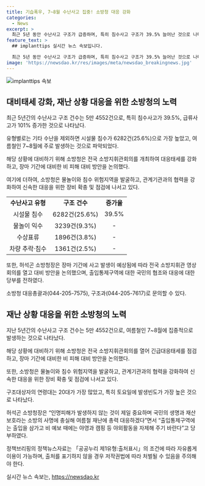```yaml
---
title: 기습폭우, 7~8월 수난사고 집중! 소방청 대응 강화
categories:
  - News
excerpt: >
  최근 5년 동안 수난사고 구조가 급증하며, 특히 침수사고 구조가 39.5% 늘어난 것으로 나타났다. 소방청은 여름철 기습폭우에 대비해 대응태세를 강화하고, 사고발생 시 신속한 대응을 위해 노력하고 있다. 2019~2023년 수난사고 구조는 5만 4552건으로 연평균 7~8월에 집중적으로 발생하는 것으로 나타났으며, 구조대상자의 연령대는 20대가 가장 많았다. 소방청장은 국민의 생명과 재산 보호를 위해 총력을 다할 것을 당부했다.
feature_text: >
  ## implanttips 실시간 뉴스 속보입니다.

  최근 5년 동안 수난사고 구조가 급증하며, 특히 침수사고 구조가 39.5% 늘어난 것으로 나타났다. 소방청은 여름철 기습폭우에 대비해 대응태세를 강화하고, 사고발생 시 신속한 대응을 위해 노력하고 있다. 2019~2023년 수난사고 구조는 5만 4552건으로 연평균 7~8월에 집중적으로 발생하는 것으로 나타났으며, 구조대상자의 연령대는 20대가 가장 많았다. 소방청장은 국민의 생명과 재산 보호를 위해 총력을 다할 것을 당부했다.
image: 'https://newsdao.kr/res/images/meta/newsdao_breakingnews.jpg'
---
```


<p><img src="https://newsdao.kr/res/images/meta/newsdao_breakingnews.jpg" alt="implanttips 속보" /></p>

<h2 data-ke-size="size26">대비태세 강화, 재난 상황 대응을 위한 소방청의 노력</h2>

<p data-ke-size="size16">최근 5년간의 수난사고 구조 건수는 5만 4552건으로, 특히 침수사고가 39.5%, 급류사고가 101% 증가한 것으로 나타났다.</p>

<p data-ke-size="size16">유형별로는 기타 수난을 제외하면 시설물 침수가 6282건(25.6%)으로 가장 높았고, 여름철인 7~8월에 주로 발생하는 것으로 파악되었다.</p>

<p data-ke-size="size16">해당 상황에 대비하기 위해 소방청은 전국 소방지휘관회의를 개최하여 대응태세를 강화하고, 장마 기간에 대비한 비 피해 대비 방안을 논의했다.</p>

<p data-ke-size="size16">여기에 더하여, 소방청은 물놀이와 침수 위험지역을 발굴하고, 관계기관과의 협력을 강화하여 신속한 대응을 위한 장비 확충 및 점검에 나서고 있다.</p>

<table>
    <tr>
        <td style="text-align: center; height: 17px;"><b>수난사고 유형</b></td>
        <td style="text-align: center; height: 17px;"><b>구조 건수</b></td>
        <td style="text-align: center; height: 17px;"><b>증가율</b></td>
    </tr>
    <tr>
        <td style="text-align: center; height: 17px;">시설물 침수</td>
        <td style="text-align: center; height: 17px;">6282건(25.6%)</td>
        <td style="text-align: center; height: 17px;">39.5%</td>
    </tr>
    <tr>
        <td style="text-align: center; height: 17px;">물놀이 익수</td>
        <td style="text-align: center; height: 17px;">3239건(9.3%)</td>
        <td style="text-align: center; height: 17px;">-</td>
    </tr>
    <tr>
        <td style="text-align: center; height: 17px;">수상표류</td>
        <td style="text-align: center; height: 17px;">1896건(3.8%)</td>
        <td style="text-align: center; height: 17px;">-</td>
    </tr>
    <tr>
        <td style="text-align: center; height: 17px;">차량 추락·침수</td>
        <td style="text-align: center; height: 17px;">1361건(2.5%)</td>
        <td style="text-align: center; height: 17px;">-</td>
    </tr>
</table>

<p data-ke-size="size16">또한, 허석곤 소방청장은 장마 기간에 사고 발생이 예상됨에 따라 전국 소방지휘관 영상회의를 열고 대비 방안을 논의했으며, 출입통제구역에 대한 국민의 협조와 대응에 대한 당부를 전하였다.</p>

<p data-ke-size="size16">소방청 대응총괄과(044-205-7575), 구조과(044-205-7617)로 문의할 수 있다.</p>

<h2 data-ke-size="size26">재난 상황 대응을 위한 소방청의 노력</h2>

<p data-ke-size="size16">지난 5년간의 수난사고 구조 건수는 5만 4552건으로, 여름철인 7~8월에 집중적으로 발생하는 것으로 나타났다.</p>

<p data-ke-size="size16">해당 상황에 대비하기 위해 소방청은 전국 소방지휘관회의를 열어 긴급대응태세를 점검하고, 장마 기간에 대비한 비 피해 대비 방안을 논의했다.</p>

<p data-ke-size="size16">또한, 소방청은 물놀이와 침수 위험지역을 발굴하고, 관계기관과의 협력을 강화하여 신속한 대응을 위한 장비 확충 및 점검에 나서고 있다.</p>

<p data-ke-size="size16">구조대상자의 연령대는 20대가 가장 많았고, 특히 토요일에 발생빈도가 가장 높은 것으로 나타났다.</p>

<p data-ke-size="size16">허석곤 소방청장은 “인명피해가 발생하지 않는 것이 제일 중요하며 국민의 생명과 재산 보호라는 소방의 사명에 충실해 여름철 재난에 총력 대응하겠다”면서 “출입통제구역에는 출입을 삼가고 비 예보 때에는 야영과 캠핑 등 야외활동을 자제해 주기 바란다”고 당부하였다.</p>

<p data-ke-size="size16">정책브리핑의 정책뉴스자료는 「공공누리 제1유형:출처표시」의 조건에 따라 자유롭게 이용이 가능하며, 출처를 표기하지 않을 경우 저작권법에 따라 처벌될 수 있음을 주의해야 한다.</p>
실시간 뉴스 속보는, <a href="https://newsdao.kr" rel="dofollow">https://newsdao.kr</a>


